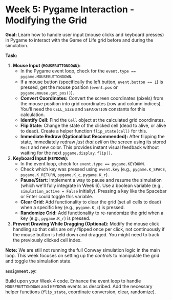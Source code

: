 # Week 5: Pygame Interaction - Modifying the Grid

**Goal:** Learn how to handle user input (mouse clicks and keyboard presses) in Pygame to interact with the Game of Life grid before and during the simulation.

**Task:**

1.  **Mouse Input (`MOUSEBUTTONDOWN`):**
    - In the Pygame event loop, check for the `event.type == pygame.MOUSEBUTTONDOWN`.
    - If a mouse button (specifically the left button, `event.button == 1`) is pressed, get the mouse position (`event.pos` or `pygame.mouse.get_pos()`).
    - **Convert Coordinates:** Convert the screen coordinates (pixels) from the mouse position into grid coordinates (row and column indices). You'll need the `CELL_SIZE` and `SEPARATION` constants for this calculation.
    - **Identify Cell:** Find the `Cell` object at the calculated grid coordinates.
    - **Flip State:** Change the state of the clicked cell (dead to alive, or alive to dead). Create a helper function `flip_state(cell)` for this.
    - **Immediate Redraw (Optional but Recommended):** After flipping the state, immediately redraw _just that cell_ on the screen using its stored `Rect` and new color. This provides instant visual feedback without waiting for the next `pygame.display.flip()`.
2.  **Keyboard Input (`KEYDOWN`):**
    - In the event loop, check for `event.type == pygame.KEYDOWN`.
    - Check which key was pressed using `event.key` (e.g., `pygame.K_SPACE`, `pygame.K_RETURN`, `pygame.K_c`, `pygame.K_r`).
    - **Pause/Start:** Implement a way to pause and resume the simulation (which we'll fully integrate in Week 6). Use a boolean variable (e.g., `simulation_active = False` initially). Pressing a key like the Spacebar or Enter could toggle this variable.
    - **Clear Grid:** Add functionality to clear the grid (set all cells to dead) when a specific key (e.g., `pygame.K_c`) is pressed.
    - **Randomize Grid:** Add functionality to re-randomize the grid when a key (e.g., `pygame.K_r`) is pressed.
3.  **Prevent Drawing While Dragging (Optional):** Modify the mouse click handling so that cells are only flipped once per click, not continuously if the mouse button is held down and dragged. You might need to track the previously clicked cell index.

**Note:** We are still not running the full Conway simulation logic in the main loop. This week focuses on setting up the _controls_ to manipulate the grid and toggle the simulation state.

**`assignment.py`:**

Build upon your Week 4 code. Enhance the event loop to handle `MOUSEBUTTONDOWN` and `KEYDOWN` events as described. Add the necessary helper functions (`flip_state`, coordinate conversion, clear, randomize).
